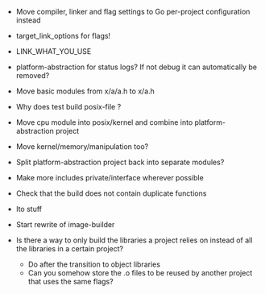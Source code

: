 - Move compiler, linker and flag settings to Go per-project configuration instead
- target_link_options for flags!
- LINK_WHAT_YOU_USE
- platform-abstraction for status logs? If not debug it can automatically be removed?
- Move basic modules from x/a/a.h to x/a.h
- Why does test build posix-file ?
- Move cpu module into posix/kernel and combine into platform-abstraction project
- Move kernel/memory/manipulation too?
- Split platform-abstraction project back into separate modules?
- Make more includes private/interface wherever possible
- Check that the build does not contain duplicate functions
- lto stuff
- Start rewrite of image-builder

- Is there a way to only build the libraries a project relies on instead of all the libraries in a certain project?
  - Do after the transition to object libraries
  - Can you somehow store the .o files to be reused by another project that uses the same flags?
